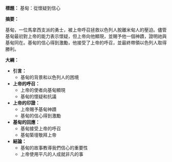 **標題：** 基甸：從懷疑到信心

**摘要：**

基甸，一位馬拿西支派的勇士，被上帝呼召拯救以色列人脫離米甸人的壓迫。儘管基甸最初對上帝的能力表示懷疑，但上帝向他顯現，並賜予他一個神蹟，證明祂與基甸同在。基甸的信心得到激勵，他接受了上帝的呼召，並最終帶領以色列人取得勝利。

**大綱：**

* **引言：**
    * 基甸的背景和以色列人的困境
* **上帝的呼召：**
    * 上帝的使者向基甸顯現
    * 基甸的懷疑和抗議
* **上帝的印證：**
    * 上帝賜予基甸神蹟
    * 基甸的信心得到激勵
* **基甸的回應：**
    * 基甸接受上帝的呼召
    * 基甸築壇敬拜上帝
* **結論：**
    * 基甸的故事教導我們信心的重要性
    * 上帝使用平凡的人成就非凡的事